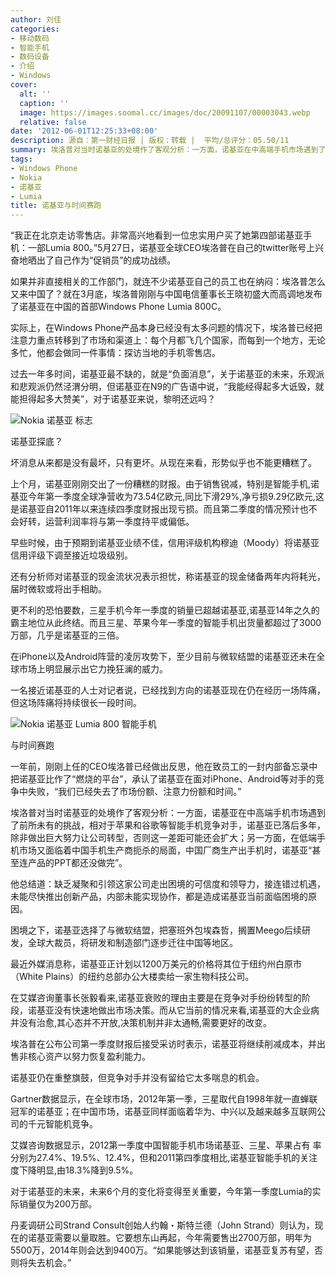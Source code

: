 ```yaml
---
author: 刘佳
categories:
- 移动数码
- 智能手机
- 数码设备
- 介绍
- Windows
cover:
  alt: ''
  caption: ''
  image: https://images.soomal.cc/images/doc/20091107/00003043.webp
  relative: false
date: '2012-06-01T12:25:33+08:00'
description: 源自：第一财经日报 | 版权：转载 |  平均/总评分：05.50/11
summary: 埃洛普对当时诺基亚的处境作了客观分析：一方面，诺基亚在中高端手机市场遇到了前所未有的挑战，相对于苹果和谷歌等智能手机竞争对手，诺基亚已落后多年，除非做出巨大努力让公司转型，否则这一差距可能还会扩大；另一方面，在低端手机市场又面临着中国手机生产商扼杀的局面，中国厂商生产出手机时，诺基亚“甚至连产品的PPT都还没做完”。
tags:
- Windows Phone
- Nokia
- 诺基亚
- Lumia
title: 诺基亚与时间赛跑
---
```


“我正在北京走访零售店。非常高兴地看到一位忠实用户买了她第四部诺基亚手机：一部Lumia 800。”5月27日，诺基亚全球CEO埃洛普在自己的twitter账号上兴奋地晒出了自己作为“促销员”的成功战绩。

如果并非直接相关的工作部门，就连不少诺基亚自己的员工也在纳闷：埃洛普怎么又来中国了？就在3月底，埃洛普刚刚与中国电信董事长王晓初盛大而高调地发布了诺基亚在中国的首部Windows Phone Lumia 800C。

实际上，在Windows Phone产品本身已经没有太多问题的情况下，埃洛普已经把注意力重点转移到了市场和渠道上：每个月都飞几个国家，而每到一个地方，无论多忙，他都会做同一件事情：探访当地的手机零售店。

过去一年多时间，诺基亚最不缺的，就是“负面消息”，关于诺基亚的未来，乐观派和悲观派仍然泾渭分明，但诺基亚在N9的广告语中说，“我能经得起多大诋毁，就能担得起多大赞美”，对于诺基亚来说，黎明还远吗？

![Nokia 诺基亚 标志](https://images.soomal.cc/images/doc/20091107/00003043.webp)





诺基亚探底？

坏消息从来都是没有最坏，只有更坏。从现在来看，形势似乎也不能更糟糕了。

上个月，诺基亚刚刚交出了一份糟糕的财报。由于销售锐减，特别是智能手机,诺基亚今年第一季度全球净营收为73.54亿欧元,同比下滑29%,净亏损9.29亿欧元,这是诺基亚自2011年以来连续四季度财报出现亏损。而且第二季度的情况预计也不会好转，运营利润率将与第一季度持平或偏低。

早些时候，由于预期到诺基亚业绩不佳，信用评级机构穆迪（Moody）将诺基亚信用评级下调至接近垃圾级别。

还有分析师对诺基亚的现金流状况表示担忧，称诺基亚的现金储备两年内将耗光，届时微软或将出手相助。

更不利的恐怕要数，三星手机今年一季度的销量已超越诺基亚,诺基亚14年之久的霸主地位从此终结。而且三星、苹果今年一季度的智能手机出货量都超过了3000万部，几乎是诺基亚的三倍。

在iPhone以及Android阵营的凌厉攻势下，至少目前与微软结盟的诺基亚还未在全球市场上明显展示出它力挽狂澜的威力。

一名接近诺基亚的人士对记者说，已经找到方向的诺基亚现在仍在经历一场阵痛，但这场阵痛将持续很长一段时间。

![Nokia 诺基亚 Lumia 800 智能手机](https://images.soomal.cc/images/doc/20111026/00014432.webp)





与时间赛跑

一年前，刚刚上任的CEO埃洛普已经做出反思，他在致员工的一封内部备忘录中把诺基亚比作了“燃烧的平台”，承认了诺基亚在面对iPhone、Android等对手的竞争中失败，“我们已经失去了市场份额、注意力份额和时间。”

埃洛普对当时诺基亚的处境作了客观分析：一方面，诺基亚在中高端手机市场遇到了前所未有的挑战，相对于苹果和谷歌等智能手机竞争对手，诺基亚已落后多年，除非做出巨大努力让公司转型，否则这一差距可能还会扩大；另一方面，在低端手机市场又面临着中国手机生产商扼杀的局面，中国厂商生产出手机时，诺基亚“甚至连产品的PPT都还没做完”。

他总结道：缺乏凝聚和引领这家公司走出困境的可信度和领导力，接连错过机遇，未能尽快推出创新产品，内部未能实现协作，都是造成诺基亚当前面临困境的原因。

困境之下，诺基亚选择了与微软结盟，把塞班外包埃森哲，搁置Meego后续研发，全球大裁员，将研发和制造部门逐步迁往中国等地区。

最近外媒消息称，诺基亚正计划以1200万美元的价格将其位于纽约州白原市（White Plains）的纽约总部办公大楼卖给一家生物科技公司。

在艾媒咨询董事长张毅看来,诺基亚衰败的理由主要是在竞争对手纷纷转型的阶段，诺基亚没有快速地做出市场决策。而从它当前的情况来看,诺基亚的大企业病并没有治愈,其心态并不开放,决策机制并非太通畅,需要更好的改变。

埃洛普在公布公司第一季度财报后接受采访时表示，诺基亚将继续削减成本，并出售非核心资产以努力恢复盈利能力。

诺基亚仍在重整旗鼓，但竞争对手并没有留给它太多喘息的机会。

Gartner数据显示，在全球市场，2012年第一季，三星取代自1998年就一直蝉联冠军的诺基亚；在中国市场，诺基亚同样面临着华为、中兴以及越来越多互联网公司的千元智能机竞争。

艾媒咨询数据显示，2012第一季度中国智能手机市场诺基亚、三星、苹果占有 率分别为27.4%、19.5%、12.4%，但和2011第四季度相比,诺基亚智能手机的关注度下降明显,由18.3%降到9.5%。

对于诺基亚的未来，未来6个月的变化将变得至关重要，今年第一季度Lumia的实际销量仅为200万部。

丹麦调研公司Strand Consult创始人约翰・斯特兰德（John Strand）则认为，现在的诺基亚需要以量取胜。它要想东山再起，今年需要售出2700万部，明年为5500万，2014年则会达到9400万。“如果能够达到该销量，诺基亚复苏有望，否则将失去机会。”